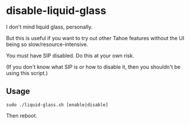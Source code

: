 # disable-liquid-glass

I don't mind liquid glass, personally.

But this is useful if you want to try out other Tahoe features without the UI being so slow/resource-intensive.

You must have SIP disabled. Do this at your own risk.

(If you don't know what SIP is or how to disable it, then you shouldn't be using this script.)


## Usage

```
sudo ./liquid-glass.sh [enable|disable]
```

Then reboot.
